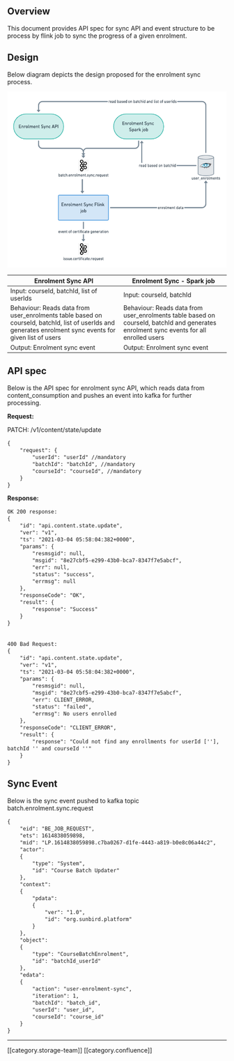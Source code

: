 
## Overview
This document provides API spec for sync API and event structure to be process by flink job to sync the progress of a given enrolment.


## Design
Below diagram depicts the design proposed for the enrolment sync process.

![](images/storage/enrolment_sync.png)

|  **Enrolment Sync API**  |  **Enrolment Sync - Spark job**  | 
|  --- |  --- | 
| Input: courseId, batchId, list of userIds | Input: courseId, batchId | 
| Behaviour:  Reads data from user_enrolments table based on courseId, batchId, list of userIds and generates enrolment sync events for given list of users | Behaviour:  Reads data from user_enrolments table based on courseId, batchId and generates enrolment sync events for all enrolled users | 
| Output: Enrolment sync event | Output: Enrolment sync event | 


## API spec
Below is the API spec for enrolment sync API, which reads data from content_consumption and pushes an event into kafka for further processing.

 **Request:** 

PATCH: /v1/content/state/update


```
{
    "request": {
        "userId": "userId" //mandatory
        "batchId": "batchId", //mandatory
        "courseId": "courseId", //mandatory
    }
}
```
 **Response:** 


```
OK 200 response:
{
    "id": "api.content.state.update",
    "ver": "v1",
    "ts": "2021-03-04 05:58:04:382+0000",
    "params": {
        "resmsgid": null,
        "msgid": "8e27cbf5-e299-43b0-bca7-8347f7e5abcf",
        "err": null,
        "status": "success",
        "errmsg": null
    },
    "responseCode": "OK",
    "result": {
        "response": "Success"
    }
}


400 Bad Request:
{
    "id": "api.content.state.update",
    "ver": "v1",
    "ts": "2021-03-04 05:58:04:382+0000",
    "params": {
        "resmsgid": null,
        "msgid": "8e27cbf5-e299-43b0-bca7-8347f7e5abcf",
        "err": CLIENT_ERROR,
        "status": "failed",
        "errmsg": No users enrolled
    },
    "responseCode": "CLIENT_ERROR",
    "result": {
        "response": "Could not find any enrollments for userId [''], batchId '' and courseId ''"
    }
}
```

## Sync Event
Below is the sync event pushed to kafka topic batch.enrolment.sync.request


```
{
    "eid": "BE_JOB_REQUEST",
    "ets": 1614838059898,
    "mid": "LP.1614838059898.c7ba0267-d1fe-4443-a819-b0e8c06a44c2",
    "actor":
    {
        "type": "System",
        "id": "Course Batch Updater"
    },
    "context":
    {
        "pdata":
        {
            "ver": "1.0",
            "id": "org.sunbird.platform"
        }
    },
    "object":
    {
        "type": "CourseBatchEnrolment",
        "id": "batchId_userId"
    },
    "edata":
    {
        "action": "user-enrolment-sync",
        "iteration": 1,
        "batchId": "batch_id",
        "userId": "user_id",
        "courseId": "course_id"
    }
}
```


*****

[[category.storage-team]] 
[[category.confluence]] 
